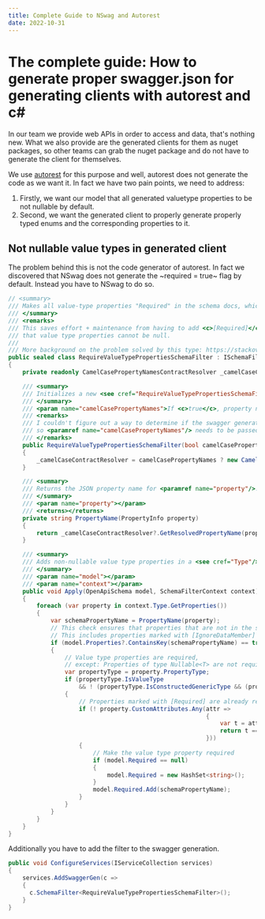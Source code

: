```yaml
---
title: Complete Guide to NSwag and Autorest
date: 2022-10-31
---
```


# The complete guide: How to generate proper swagger.json for generating clients with autorest and c#

In our team we provide web APIs in order to access and data, that's nothing new. What we also provide are the generated clients for them as nuget packages, so other teams can grab the nuget package and do not have to generate the client for themselves.

We use [autorest]() for this purpose and well, autorest does not generate the code as we want it. In fact we have two pain points, we need to address:
1. Firstly, we want our model that all generated valuetype properties to be not nullable by default.
2. Second, we want the generated client to properly generate properly typed enums and the corresponding properties to it.

## Not nullable value types in generated client
The problem behind this is not the code generator of autorest. In fact we discovered that NSwag does not generate the ~required = true~ flag by default. Instead you have to NSwag to do so.

~~~csharp
// <summary>
/// Makes all value-type properties "Required" in the schema docs, which is appropriate since they cannot be null.
/// </summary>
/// <remarks>
/// This saves effort + maintenance from having to add <c>[Required]</c> to all value type properties; Web API, EF, and Json.net already understand
/// that value type properties cannot be null.
/// 
/// More background on the problem solved by this type: https://stackoverflow.com/questions/46576234/swashbuckle-make-non-nullable-properties-required </remarks>
public sealed class RequireValueTypePropertiesSchemaFilter : ISchemaFilter
{
    private readonly CamelCasePropertyNamesContractResolver _camelCaseContractResolver;

    /// <summary>
    /// Initializes a new <see cref="RequireValueTypePropertiesSchemaFilter"/>.
    /// </summary>
    /// <param name="camelCasePropertyNames">If <c>true</c>, property names are expected to be camel-cased in the JSON schema.</param>
    /// <remarks>
    /// I couldn't figure out a way to determine if the swagger generator is using <see cref="CamelCaseNamingStrategy"/> or not;
    /// so <paramref name="camelCasePropertyNames"/> needs to be passed in since it can't be determined.
    /// </remarks>
    public RequireValueTypePropertiesSchemaFilter(bool camelCasePropertyNames)
    {
        _camelCaseContractResolver = camelCasePropertyNames ? new CamelCasePropertyNamesContractResolver() : null;
    }

    /// <summary>
    /// Returns the JSON property name for <paramref name="property"/>.
    /// </summary>
    /// <param name="property"></param>
    /// <returns></returns>
    private string PropertyName(PropertyInfo property)
    {
        return _camelCaseContractResolver?.GetResolvedPropertyName(property.Name) ?? property.Name;
    }

    /// <summary>
    /// Adds non-nullable value type properties in a <see cref="Type"/> to the set of required properties for that type.
    /// </summary>
    /// <param name="model"></param>
    /// <param name="context"></param>
    public void Apply(OpenApiSchema model, SchemaFilterContext context)
    {
        foreach (var property in context.Type.GetProperties())
        {
            var schemaPropertyName = PropertyName(property);
            // This check ensures that properties that are not in the schema are not added as required.
            // This includes properties marked with [IgnoreDataMember] or [JsonIgnore] (should not be present in schema or required).
            if (model.Properties?.ContainsKey(schemaPropertyName) == true)
            {
                // Value type properties are required,
                // except: Properties of type Nullable<T> are not required.
                var propertyType = property.PropertyType;
                if (propertyType.IsValueType
                    && ! (propertyType.IsConstructedGenericType && (propertyType.GetGenericTypeDefinition() == typeof(Nullable<>))))
                {
                    // Properties marked with [Required] are already required (don't require it again).
                    if (! property.CustomAttributes.Any(attr =>
                                                        {
                                                            var t = attr.AttributeType;
                                                            return t == typeof(RequiredAttribute);
                                                        }))
                    {
                        // Make the value type property required
                        if (model.Required == null)
                        {
                            model.Required = new HashSet<string>();
                        }
                        model.Required.Add(schemaPropertyName);
                    }
                }
            }
        }
    }
}
~~~

Additionally you have to add the filter to the swagger generation.

~~~csharp
public void ConfigureServices(IServiceCollection services) 
{
    services.AddSwaggerGen(c =>
    {
      c.SchemaFilter<RequireValueTypePropertiesSchemaFilter>();
    }
}
~~~


